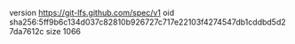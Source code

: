 version https://git-lfs.github.com/spec/v1
oid sha256:5ff9b6c134d037c82810b926727c717e22103f4274547db1cddbd5d27da7612c
size 1066

